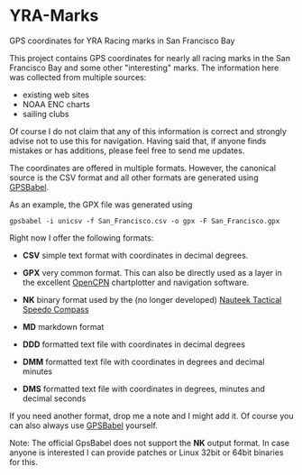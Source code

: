 YRA-Marks
=========

GPS coordinates for YRA Racing marks in San Francisco Bay

This project contains GPS coordinates for nearly all racing marks in
the San Francisco Bay and some other "interesting" marks.  The
information here was collected from multiple sources:

 * existing web sites
 * NOAA ENC charts
 * sailing clubs

Of course I do not claim that any of this information is correct and
strongly advise not to use this for navigation.  Having said that, if
anyone finds mistakes or has additions, please feel free to send me
updates.

The coordinates are offered in multiple formats.  However, the
canonical source is the CSV format and all other formats are generated
using [GPSBabel](http://www.gpsbabel.org/).

As an example, the GPX file was generated using

    gpsbabel -i unicsv -f San_Francisco.csv -o gpx -F San_Francisco.gpx

Right now I offer the following formats:

 * **CSV** simple text format with coordinates in decimal degrees.
 
 * **GPX** very common format.  This can also be directly used as a
   layer in the excellent [OpenCPN](http://opencpn.org/ocpn/) chartplotter
   and navigation software.
 
 * **NK** binary format used by the (no longer developed)
   [Nauteek Tactical Speedo Compass](http://www.nauteek.com/EN/)
   
 * **MD** markdown format

 * **DDD** formatted text file with coordinates in decimal degrees

 * **DMM** formatted text file with coordinates in degrees and decimal minutes

 * **DMS** formatted text file with coordinates in degrees, minutes
   and decimal seconds

If you need another format, drop me a note and I might add it.  Of course you
can also always use [GPSBabel](http://www/gpsbabel.org/) yourself.
   
   Note:
   The official GpsBabel does not support the **NK** output format.  In case
   anyone is interested I can provide patches or Linux 32bit or 64bit
   binaries for this.

